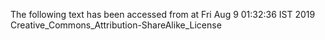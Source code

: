 The following text has been accessed from at Fri Aug 9 01:32:36 IST 2019
Creative_Commons_Attribution-ShareAlike_License
